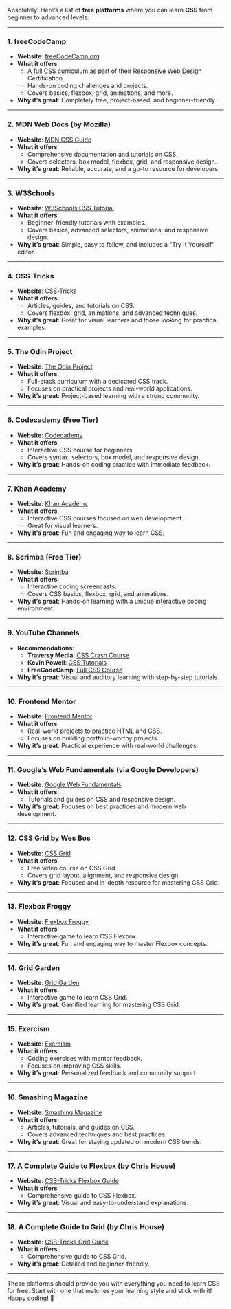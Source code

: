 Absolutely! Here’s a list of **free platforms** where you can learn **CSS** from beginner to advanced levels:

---

### **1. freeCodeCamp**

- **Website**: [freeCodeCamp.org](https://www.freecodecamp.org/)
- **What it offers**:
  - A full CSS curriculum as part of their Responsive Web Design Certification.
  - Hands-on coding challenges and projects.
  - Covers basics, flexbox, grid, animations, and more.
- **Why it’s great**: Completely free, project-based, and beginner-friendly.

---

### **2. MDN Web Docs (by Mozilla)**

- **Website**: [MDN CSS Guide](https://developer.mozilla.org/en-US/docs/Web/CSS)
- **What it offers**:
  - Comprehensive documentation and tutorials on CSS.
  - Covers selectors, box model, flexbox, grid, and responsive design.
- **Why it’s great**: Reliable, accurate, and a go-to resource for developers.

---

### **3. W3Schools**

- **Website**: [W3Schools CSS Tutorial](https://www.w3schools.com/css/)
- **What it offers**:
  - Beginner-friendly tutorials with examples.
  - Covers basics, advanced selectors, animations, and responsive design.
- **Why it’s great**: Simple, easy to follow, and includes a "Try It Yourself" editor.

---

### **4. CSS-Tricks**

- **Website**: [CSS-Tricks](https://css-tricks.com/)
- **What it offers**:
  - Articles, guides, and tutorials on CSS.
  - Covers flexbox, grid, animations, and advanced techniques.
- **Why it’s great**: Great for visual learners and those looking for practical examples.

---

### **5. The Odin Project**

- **Website**: [The Odin Project](https://www.theodinproject.com/)
- **What it offers**:
  - Full-stack curriculum with a dedicated CSS track.
  - Focuses on practical projects and real-world applications.
- **Why it’s great**: Project-based learning with a strong community.

---

### **6. Codecademy (Free Tier)**

- **Website**: [Codecademy](https://www.codecademy.com/learn/learn-css)
- **What it offers**:
  - Interactive CSS course for beginners.
  - Covers syntax, selectors, box model, and responsive design.
- **Why it’s great**: Hands-on coding practice with immediate feedback.

---

### **7. Khan Academy**

- **Website**: [Khan Academy](https://www.khanacademy.org/computing/computer-programming/html-css)
- **What it offers**:
  - Interactive CSS courses focused on web development.
  - Great for visual learners.
- **Why it’s great**: Fun and engaging way to learn CSS.

---

### **8. Scrimba (Free Tier)**

- **Website**: [Scrimba](https://scrimba.com/learn/learncss)
- **What it offers**:
  - Interactive coding screencasts.
  - Covers CSS basics, flexbox, grid, and animations.
- **Why it’s great**: Hands-on learning with a unique interactive coding environment.

---

### **9. YouTube Channels**

- **Recommendations**:
  - **Traversy Media**: [CSS Crash Course](https://www.youtube.com/c/TraversyMedia)
  - **Kevin Powell**: [CSS Tutorials](https://www.youtube.com/c/KevinPowell)
  - **FreeCodeCamp**: [Full CSS Course](https://www.youtube.com/c/Freecodecamp)
- **Why it’s great**: Visual and auditory learning with step-by-step tutorials.

---

### **10. Frontend Mentor**

- **Website**: [Frontend Mentor](https://www.frontendmentor.io/)
- **What it offers**:
  - Real-world projects to practice HTML and CSS.
  - Focuses on building portfolio-worthy projects.
- **Why it’s great**: Practical experience with real-world challenges.

---

### **11. Google’s Web Fundamentals (via Google Developers)**

- **Website**: [Google Web Fundamentals](https://web.dev/learn/css/)
- **What it offers**:
  - Tutorials and guides on CSS and responsive design.
- **Why it’s great**: Focuses on best practices and modern web development.

---

### **12. CSS Grid by Wes Bos**

- **Website**: [CSS Grid](https://cssgrid.io/)
- **What it offers**:
  - Free video course on CSS Grid.
  - Covers grid layout, alignment, and responsive design.
- **Why it’s great**: Focused and in-depth resource for mastering CSS Grid.

---

### **13. Flexbox Froggy**

- **Website**: [Flexbox Froggy](https://flexboxfroggy.com/)
- **What it offers**:
  - Interactive game to learn CSS Flexbox.
- **Why it’s great**: Fun and engaging way to master Flexbox concepts.

---

### **14. Grid Garden**

- **Website**: [Grid Garden](https://cssgridgarden.com/)
- **What it offers**:
  - Interactive game to learn CSS Grid.
- **Why it’s great**: Gamified learning for mastering CSS Grid.

---

### **15. Exercism**

- **Website**: [Exercism](https://exercism.org/tracks/css)
- **What it offers**:
  - Coding exercises with mentor feedback.
  - Focuses on improving CSS skills.
- **Why it’s great**: Personalized feedback and community support.

---

### **16. Smashing Magazine**

- **Website**: [Smashing Magazine](https://www.smashingmagazine.com/category/css/)
- **What it offers**:
  - Articles, tutorials, and guides on CSS.
  - Covers advanced techniques and best practices.
- **Why it’s great**: Great for staying updated on modern CSS trends.

---

### **17. A Complete Guide to Flexbox (by Chris House)**

- **Website**: [CSS-Tricks Flexbox Guide](https://css-tricks.com/snippets/css/a-guide-to-flexbox/)
- **What it offers**:
  - Comprehensive guide to CSS Flexbox.
- **Why it’s great**: Visual and easy-to-understand explanations.

---

### **18. A Complete Guide to Grid (by Chris House)**

- **Website**: [CSS-Tricks Grid Guide](https://css-tricks.com/snippets/css/complete-guide-grid/)
- **What it offers**:
  - Comprehensive guide to CSS Grid.
- **Why it’s great**: Detailed and beginner-friendly.

---

These platforms should provide you with everything you need to learn CSS for free. Start with one that matches your learning style and stick with it! Happy coding! 🚀
